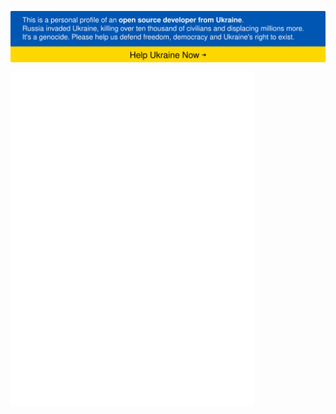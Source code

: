[<img align="center" src="https://raw.githubusercontent.com/vshymanskyy/StandWithUkraine/main/banner-personal-page.svg">](https://stand-with-ukraine.pp.ua)

[<img align="left" width="390" alt="github" src="github.svg">](#)
